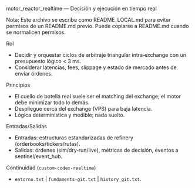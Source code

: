 motor_reactor_realtime — Decisión y ejecución en tiempo real

Nota: Este archivo se escribe como README_LOCAL.md para evitar permisos de un README.md previo. Puede copiarse a README.md cuando se normalicen permisos.

Rol
- Decidir y orquestar ciclos de arbitraje triangular intra‑exchange con un presupuesto lógico < 3 ms.
- Considerar latencias, fees, slippage y estado de mercado antes de enviar órdenes.

Principios
- El cuello de botella real suele ser el matching del exchange; el motor debe minimizar todo lo demás.
- Despliegue cerca del exchange (VPS) para baja latencia.
- Lógica determinística y medible; nada suelto.

Entradas/Salidas
- Entradas: estructuras estandarizadas de refinery (orderbooks/tickers/rutas).
- Salidas: órdenes (sim/dry‑run/live), métricas de decisión, eventos a sentinel/event_hub.

Continuidad (`custom-codex-realtime`)
- `entorno.txt` | `fundaments-git.txt` | `history_git.txt`.

